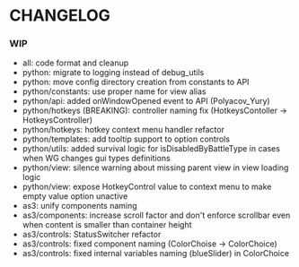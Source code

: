 # CHANGELOG

### WIP

- all: code format and cleanup
- python: migrate to logging instead of debug_utils
- python: move config directory creation from constants to API
- python/constants: use proper name for view alias
- python/api: added onWindowOpened event to API (Polyacov_Yury)
- python/hotkeys (BREAKING): controller naming fix (HotkeysContoller -> HotkeysController)
- python/hotkeys: hotkey context menu handler refactor
- python/templates: add tooltip support to option controls
- python/utils: added survival logic for isDisabledByBattleType in cases when WG changes gui types definitions
- python/view: silence warning about missing parent view in view loading logic
- python/view: expose HotkeyControl value to context menu to make empty value option unactive
- as3: unify components naming
- as3/components: increase scroll factor and don't enforce scrollbar even when content is smaller than container height
- as3/controls: StatusSwitcher refactor
- as3/controls: fixed component naming (ColorChoise -> ColorChoice)
- as3/controls: fixed internal variables naming (blueSlider) in ColorChoice
